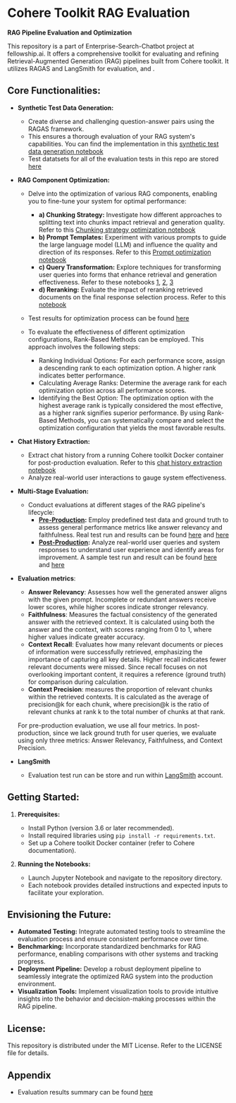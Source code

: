 # Cohere Toolkit RAG Evaluation

**RAG Pipeline Evaluation and Optimization**

This repository is a part of Enterprise-Search-Chatbot project at fellowship.ai. It offers a comprehensive toolkit for evaluating and refining Retrieval-Augmented Generation (RAG) pipelines built from Cohere toolkit. It utilizes RAGAS and LangSmith for evaluation, and . 

## **Core Functionalities:**

* **Synthetic Test Data Generation:**
  - Create diverse and challenging question-answer pairs using the RAGAS framework.
  - This ensures a thorough evaluation of your RAG system's capabilities.  You can find the implementation in this [synthetic test data generation notebook](/notebook/1-ragas-synthetic-test-data-generation.ipynb) 
  - Test datatsets for all of the evaluation tests in this repo are stored [here](/data-test/test-dataset/)

* **RAG Component Optimization:**
  - Delve into the optimization of various RAG components, enabling you to fine-tune your system for optimal performance:
    - **a) Chunking Strategy:**  Investigate how different approaches to splitting text into chunks impact retrieval and generation quality. Refer to this [Chunking strategy optimization notebook](/notebook/optimization/7.1-rag-opimization-chunking-strategy.ipynb)
    - **b) Prompt Templates:**  Experiment with various prompts to guide the large language model (LLM) and influence the quality and direction of its responses. Refer to this [Prompt optimization notebook](/notebook/optimization/5-rag-prompt-opimization.ipynb)
    - **c) Query Transformation:**  Explore techniques for transforming user queries into forms that enhance retrieval and generation effectiveness. Refer to these notebooks [1](/notebook/optimization/7.2-rag-opimization-cohere-query-transformation.ipynb), [2](/notebook/optimization/7.3-rag-opimization-hyde.ipynb), [3](/notebook/optimization/7.4-rag-opimization-multi-query.ipynb) 
    - **d) Reranking:**  Evaluate the impact of reranking retrieved documents on the final response selection process. Refer to this [notebook](/notebook/optimization/7.5-rag-opimization-rerank.ipynb)
  - Test results for optimization process can be found [here](/data-test/eval-result/optimization-test-result/)
  - To evaluate the effectiveness of different optimization configurations, Rank-Based Methods can be employed. This approach involves the following steps:

    - Ranking Individual Options: For each performance score, assign a descending rank to each optimization option. A higher rank indicates better performance.
    - Calculating Average Ranks: Determine the average rank for each optimization option across all performance scores.
    - Identifying the Best Option: The optimization option with the highest average rank is typically considered the most effective, as a higher rank signifies superior performance.
    By using Rank-Based Methods, you can systematically compare and select the optimization configuration that yields the most favorable results.


* **Chat History Extraction:**
  - Extract chat history from a running Cohere toolkit Docker container for post-production evaluation. Refer to this [chat history extraction notebook](/notebook/2-chat-history-extraction.ipynb)
  - Analyze real-world user interactions to gauge system effectiveness.

* **Multi-Stage Evaluation:**
  - Conduct evaluations at different stages of the RAG pipeline's lifecycle:
    - **[Pre-Production](/notebook/3-cohere-toolkit-rag-pre-prod-eval.ipynb):** Employ predefined test data and ground truth to assess general performance metrics like answer relevancy and faithfulness. Real test run and results can be found [here](/notebook/pre-production%20evaluation/) and [here](/data-test/eval-result/)
    - **[Post-Production](/notebook/4-cohere-toolkit-rag-post-prod-eval.ipynb):** Analyze real-world user queries and system responses to understand user experience and identify areas for improvement. A sample test run and result can be found [here](/notebook/4-cohere-toolkit-rag-post-prod-eval.ipynb) and [here](/data-test/eval-result/eval_result_post_prod_test_dataset_hr_openai_deployment.csv)

* **Evaluation metrics**:
  - **Answer Relevancy**: Assesses how well the generated answer aligns with the given prompt. Incomplete or redundant answers receive lower scores, while higher scores indicate stronger relevancy.
  - **Faithfulness**: Measures the factual consistency of the generated answer with the retrieved context. It is calculated using both the answer and the context, with scores ranging from 0 to 1, where higher values indicate greater accuracy.
  - **Context Recall**: Evaluates how many relevant documents or pieces of information were successfully retrieved, emphasizing the importance of capturing all key details. Higher recall indicates fewer relevant documents were missed. Since recall focuses on not overlooking important content, it requires a reference (ground truth) for comparison during calculation.
  - **Context Precision**: measures the proportion of relevant chunks within the retrieved contexts. It is calculated as the average of precision@k for each chunk, where precision@k is the ratio of relevant chunks at rank k to the total number of chunks at that rank.
  
  For pre-production evaluation, we use all four metrics. In post-production, since we lack ground truth for user queries, we evaluate using only three metrics: Answer Relevancy, Faithfulness, and Context Precision.

* **LangSmith**
  - Evaluation test run can be store and run within [LangSmith](https://smith.langchain.com/) account.

## **Getting Started:**

1. **Prerequisites:**
    - Install Python (version 3.6 or later recommended).
    - Install required libraries using `pip install -r requirements.txt`.
    - Set up a Cohere toolkit Docker container (refer to Cohere documentation).

2. **Running the Notebooks:**
    - Launch Jupyter Notebook and navigate to the repository directory.
    - Each notebook provides detailed instructions and expected inputs to facilitate your exploration.

## **Envisioning the Future:**

* **Automated Testing:** Integrate automated testing tools to streamline the evaluation process and ensure consistent performance over time.
* **Benchmarking:** Incorporate standardized benchmarks for RAG performance, enabling comparisons with other systems and tracking progress.
* **Deployment Pipeline:** Develop a robust deployment pipeline to seamlessly integrate the optimized RAG system into the production environment.
* **Visualization Tools:** Implement visualization tools to provide intuitive insights into the behavior and decision-making processes within the RAG pipeline.

## **License:**

This repository is distributed under the MIT License. Refer to the LICENSE file for details.

## **Appendix**
* Evaluation results summary can be found [here](/data-test/eval-result/Evaluation%20Results%20Summary.pdf)